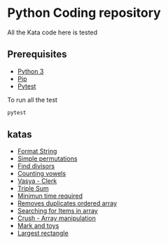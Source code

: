 # Python Coding repository

All the Kata code here is tested

## Prerequisites

- [Python 3](https://www.python.org/)
- [Pip](https://pypi.org/project/pip/)
- [Pytest](https://pypi.org/project/pytest/)

To run all the test

```python
pytest
```

## katas

- [Format String](https://www.codewars.com/kata/53368a47e38700bd8300030d)
- [Simple permutations](https://www.hackerrank.com/challenges/list-comprehensions/problem)
- [Find divisors](https://www.codewars.com/kata/544aed4c4a30184e960010f4)
- [Counting vowels](https://www.codewars.com/kata/54ff3102c1bad923760001f3)
- [Vasya - Clerk](https://www.codewars.com/kata/555615a77ebc7c2c8a0000b8)
- [Triple Sum](https://www.hackerrank.com/challenges/triple-sum/)
- [Minimun time required](https://www.hackerrank.com/challenges/minimum-time-required/)
- [Removes duplicates ordered array](https://leetcode.com/explore/learn/card/fun-with-arrays/526/deleting-items-from-an-array/)
- [Searching for Items in array](https://leetcode.com/explore/learn/card/fun-with-arrays/527/searching-for-items-in-an-array/)
- [Crush - Array manipulation](https://www.hackerrank.com/challenges/crush/problem)
- [Mark and toys](https://www.hackerrank.com/challenges/mark-and-toys/problem)
- [Largest rectangle](https://www.hackerrank.com/challenges/largest-rectangle/problem)
